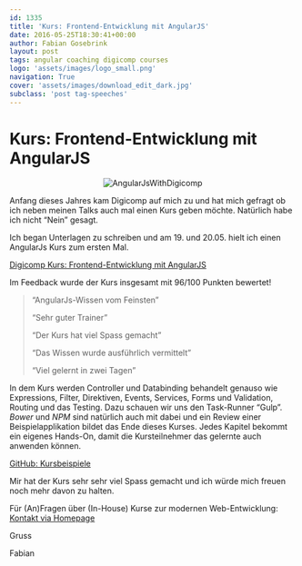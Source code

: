 ```yaml
---
id: 1335
title: 'Kurs: Frontend-Entwicklung mit AngularJS'
date: 2016-05-25T18:30:41+00:00
author: Fabian Gosebrink
layout: post
tags: angular coaching digicomp courses
logo: 'assets/images/logo_small.png'
navigation: True
cover: 'assets/images/download_edit_dark.jpg'
subclass: 'post tag-speeches'
---
```


# Kurs: Frontend-Entwicklung mit AngularJS

<center>
  <img src="{{site.baseurl}}assets/images/Angular_With_Digicomp.png" alt="AngularJsWithDigicomp" title="AngularJsWithDigicomp" />
</center>

Anfang dieses Jahres kam Digicomp auf mich zu und hat mich gefragt ob ich neben meinen Talks auch mal einen Kurs geben möchte. Natürlich habe ich nicht &#8220;Nein&#8221; gesagt.

Ich began Unterlagen zu schreiben und am 19. und 20.05. hielt ich einen AngularJs Kurs zum ersten Mal.

[Digicomp Kurs: Frontend-Entwicklung mit AngularJS](https://www.digicomp.ch/weiterbildung/softwareentwicklungs-trainings/web-und-mobile-app-entwicklung/webentwicklung/frontend-entwicklung-mit-angularjs)

Im Feedback wurde der Kurs insgesamt mit 96/100 Punkten bewertet!

> &#8220;AngularJs-Wissen vom Feinsten&#8221;
> 
> &#8220;Sehr guter Trainer&#8221;
> 
> &#8220;Der Kurs hat viel Spass gemacht&#8221;
> 
> &#8220;Das Wissen wurde ausführlich vermittelt&#8221;
> 
> &#8220;Viel gelernt in zwei Tagen&#8221; 

In dem Kurs werden Controller und Databinding behandelt genauso wie Expressions, Filter, Direktiven, Events, Services, Forms und Validation, Routing und das Testing. Dazu schauen wir uns den Task-Runner &#8220;Gulp&#8221;. _Bower_ und _NPM_ sind natürlich auch mit dabei und ein Review einer Beispielapplikation bildet das Ende dieses Kurses. Jedes Kapitel bekommt ein eigenes Hands-On, damit die Kursteilnehmer das gelernte auch anwenden können.

[GitHub: Kursbeispiele](https://github.com/FabianGosebrink/Angular1-And-Angular2-Tutorials-With-Demo-App)

Mir hat der Kurs sehr sehr viel Spass gemacht und ich würde mich freuen noch mehr davon zu halten.

Für (An)Fragen über (In-House) Kurse zur modernen Web-Entwicklung: [Kontakt via Homepage](http://fabian-gosebrink.com/)

Gruss

Fabian
